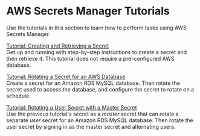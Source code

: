 # AWS Secrets Manager Tutorials<a name="tutorials"></a>

Use the tutorials in this section to learn how to perform tasks using AWS Secrets Manager\.

[Tutorial: Creating and Retrieving a Secret](tutorials_basic.md)  
Get up and running with step\-by\-step instructions to create a secret and then retrieve it\. This tutorial does not require a pre\-configured AWS database\. 

[Tutorial: Rotating a Secret for an AWS Database](tutorials_db-rotate.md)  
Create a secret for an Amazon RDS MySQL database\. Then rotate the secret used to access the database, and configure the secret to rotate on a schedule\.

[Tutorial: Rotating a User Secret with a Master Secret](tutorials_db-rotate-master.md)  
Use the previous tutorial's secret as a *master* secret that can rotate a separate *user* secret for an Amazon RDS MySQL database\. Then rotate the user secret by signing in as the master secret and alternating users\.